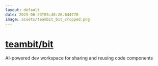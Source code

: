 ```yaml
---
layout: default
date: 2025-06-23T05:48:26.644770
image: assets/teambit_bit_cropped.png
---
```


# [teambit/bit](https://github.com/teambit/bit)

AI-powered dev workspace for sharing and reusing code components
